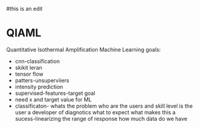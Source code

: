 #this is an edit
# QIAML
Quantitative Isothermal Amplification Machine Learning
goals:
  - cnn-classification 
  - skikit leran 
  - tensor flow
  - patters-unsuperviiers
  -   intensity prediction 
  - supervised-features-target goal 
  - need x and target value for ML
  - classificaton- 
 whats the problem 
 who are the users and skill level
 is the user a developer of diagnotics what to expect
 what makes this a sucess-linearizing the range of response
 how much data do we have
